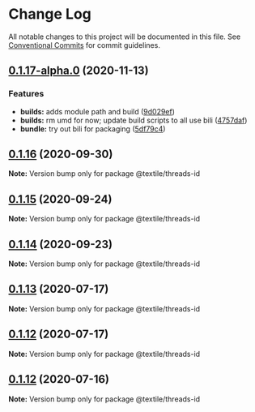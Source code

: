 # Change Log

All notable changes to this project will be documented in this file.
See [Conventional Commits](https://conventionalcommits.org) for commit guidelines.

## [0.1.17-alpha.0](https://github.com/textileio/js-threads/compare/@textile/threads-id@0.1.16...@textile/threads-id@0.1.17-alpha.0) (2020-11-13)


### Features

* **builds:** adds module path and build ([9d029ef](https://github.com/textileio/js-threads/commit/9d029ef44c39d3019773c772bf8d483bcdf3be1a))
* **builds:** rm umd for now; update build scripts to all use bili ([4757daf](https://github.com/textileio/js-threads/commit/4757dafa316b4e2c84c8ea8d2ad35206ad7737d4))
* **bundle:** try out bili for packaging ([5df79c4](https://github.com/textileio/js-threads/commit/5df79c4c0dbd1def9b3e5a4c84a21ac787a01663))





## [0.1.16](https://github.com/textileio/js-threads/compare/@textile/threads-id@0.1.13...@textile/threads-id@0.1.16) (2020-09-30)

**Note:** Version bump only for package @textile/threads-id





## [0.1.15](https://github.com/textileio/js-threads/compare/@textile/threads-id@0.1.13...@textile/threads-id@0.1.15) (2020-09-24)

**Note:** Version bump only for package @textile/threads-id





## [0.1.14](https://github.com/textileio/js-threads/compare/@textile/threads-id@0.1.13...@textile/threads-id@0.1.14) (2020-09-23)

**Note:** Version bump only for package @textile/threads-id





## [0.1.13](https://github.com/textileio/js-threads/compare/@textile/threads-id@0.1.12...@textile/threads-id@0.1.13) (2020-07-17)

**Note:** Version bump only for package @textile/threads-id





## [0.1.12](https://github.com/textileio/js-threads/compare/@textile/threads-id@0.1.11...@textile/threads-id@0.1.12) (2020-07-17)

**Note:** Version bump only for package @textile/threads-id





## [0.1.12](https://github.com/textileio/js-threads/compare/@textile/threads-id@0.1.11...@textile/threads-id@0.1.12) (2020-07-16)

**Note:** Version bump only for package @textile/threads-id
